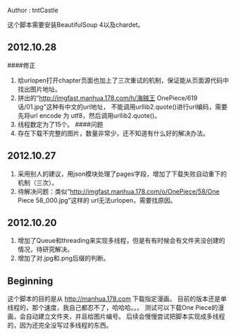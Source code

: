 Author : tntCastle

这个脚本需要安装BeautifulSoup 4以及chardet。

## 2012.10.28
####修正
1. 给urlopen打开chapter页面也加上了三次重试的机制，保证能从页面源代码中找出图片地址。
2. 拼出的“http://imgfast.manhua.178.com/h/海贼王 OnePiece/619话/01.jpg”这种有中文的url地址，
不能调用urllib2.quote()进行url编码，需要先将url encode 为 utf8，然后调用urllib2.quote()。
3. 线程数定为了15个。
####问题
1. 存在下载不完整的图片，数量非常少，还不知道有什么好的解决办法。


## 2012.10.27
1. 采用别人的建议，用json模块处理了pages字段，增加了下载失败自动重下的机制（三次）。
2. 待解决问题：类似“http://imgfast.manhua.178.com/o/OnePiece/58/One Piece 58_000.jpg”这样的
url无法urlopen，需要找原因。

## 2012.10.20
1. 增加了Queue和threading来实现多线程，但是有有时候会有文件夹没创建的情况，待研究解决。
2. 增加了对.jpg和.png后缀的判断。

## Beginning
这个脚本的目的是从 http://manhua.178.com 下载指定漫画。
目前的版本还是单线程的，那个速度，我自己都忍不了，哈哈哈。。。
测试可以下载One Piece的漫画，会自动建立文件夹，并且给图片编号。
后续会慢慢尝试把脚本实现成多线程的，因为还完全没写过多线程的东西。
